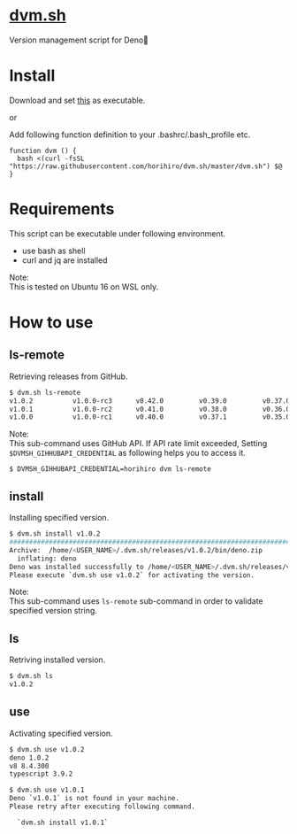 # [dvm.sh](https://raw.githubusercontent.com/horihiro/dvm.sh/master/dvm.sh)
Version management script for Deno🦕

# Install
Download and set [this](https://raw.githubusercontent.com/horihiro/dvm.sh/master/dvm.sh) as executable.

or 

Add following function definition to your .bashrc/.bash_profile etc.

```bashrc
function dvm () {
  bash <(curl -fsSL "https://raw.githubusercontent.com/horihiro/dvm.sh/master/dvm.sh") $@
}
```
# Requirements
This script can be executable under following environment.

  - use bash as shell
  - curl and jq are installed

Note:<br>
This is tested on Ubuntu 16 on WSL only.

# How to use
## ls-remote
Retrieving releases from GitHub.

```bash
$ dvm.sh ls-remote
v1.0.2          v1.0.0-rc3      v0.42.0         v0.39.0         v0.37.0         v0.34.0         v0.31.0         v0.28.1         v0.26.0         v0.23.0
v1.0.1          v1.0.0-rc2      v0.41.0         v0.38.0         v0.36.0         v0.33.0         v0.30.0         v0.28.0         v0.25.0         v0.22.0
v1.0.0          v1.0.0-rc1      v0.40.0         v0.37.1         v0.35.0         v0.32.0         v0.29.0         v0.27.0         v0.24.0         v0.21.0
```

Note:<br>
This sub-command uses GitHub API.
If API rate limit exceeded, Setting `$DVMSH_GIHHUBAPI_CREDENTIAL`  as following helps you to access it.

```
$ DVMSH_GIHHUBAPI_CREDENTIAL=horihiro dvm ls-remote
```

## install
Installing specified version.

```bash
$ dvm.sh install v1.0.2
######################################################################## 100.0%
Archive:  /home/<USER_NAME>/.dvm.sh/releases/v1.0.2/bin/deno.zip
  inflating: deno
Deno was installed successfully to /home/<USER_NAME>/.dvm.sh/releases/v1.0.2/bin/deno
Please execute `dvm.sh use v1.0.2` for activating the version.
```

Note:<br>
This sub-command uses `ls-remote` sub-command in order to validate specified version string.

## ls
Retriving installed version.

```bash
$ dvm.sh ls
v1.0.2
```

## use
Activating specified version.

```bash
$ dvm.sh use v1.0.2
deno 1.0.2
v8 8.4.300
typescript 3.9.2
```


```bash
$ dvm.sh use v1.0.1
Deno `v1.0.1` is not found in your machine.
Please retry after executing following command.

  `dvm.sh install v1.0.1`
```